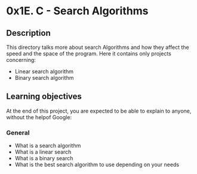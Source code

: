 # 0x1E. C - Search Algorithms

## Description
This directory talks more about search Algorithms and how they affect the speed and the space of the program.
Here it contains only projects concerning:
* Linear search algorithm
* Binary search algorithm

## Learning objectives
At the end of this project, you are expected to be able to explain to anyone, without the helpof Google:

### General
* What is a search algorithm
* What is a linear search
* What is a binary search
* What is the best search algorithm to use depending on your needs
